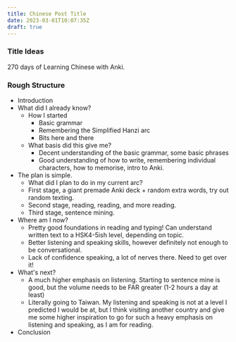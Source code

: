 ```yaml
---
title: Chinese Post Title
date: 2023-03-01T10:07:35Z
draft: true
---
```


### Title Ideas
270 days of Learning Chinese with Anki.

### Rough Structure
- Introduction
- What did I already know? 
    - How I started
        - Basic grammar
        - Remembering the Simplified Hanzi arc
        - Bits here and there
    - What basis did this give me?
        - Decent understanding of the basic grammar, some basic phrases
        - Good understanding of how to write, remembering individual characters, how to memorise, intro to Anki.
- The plan is simple.
    - What did I plan to do in my current arc?
    - First stage, a giant premade Anki deck + random extra words, try out random texting.
    - Second stage, reading, reading, and more reading.
    - Third stage, sentence mining.
- Where am I now?
    - Pretty good foundations in reading and typing! Can understand written text to a HSK4-5ish level, depending on topic.
    - Better listening and speaking skills, however definitely not enough to be conversational.
    - Lack of confidence speaking, a lot of nerves there. Need to get over it!
- What's next?
    - A much higher emphasis on listening. Starting to sentence mine is good, but the volume needs to be FAR greater (1-2 hours a day at least)
    - Literally going to Taiwan. My listening and speaking is not at a level I predicted I would be at, but I think visiting another country and give me some higher inspiration to go for such a heavy emphasis on listening and speaking, as I am for reading.
- Conclusion
